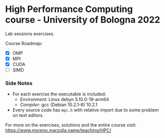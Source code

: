 # High Performance Computing course - University of Bologna 2022
Lab sessions exercises.  

Course Roadmap:
- [x] OMP
- [x] MPI
- [x] CUDA
- [ ] SIMD

### Side Notes
- For each exercise the executable is included:
  - *Environment*: Linux debyn 5.10.0-19-arm64
  - *Compiler*: gcc (Debian 10.2.1-6) 10.2.1
- Every source code has `mpi.h` with relative import due to some problem on text editors.

For more on the exercises, solutions and the entire course visit:
https://www.moreno.marzolla.name/teaching/HPC/

